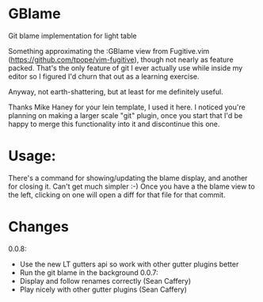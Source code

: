 GBlame
======

Git blame implementation for light table

Something approximating the :GBlame view from Fugitive.vim (https://github.com/tpope/vim-fugitive), though not nearly as feature packed. That's the only feature of git I ever actually use while inside my editor so I figured I'd churn that out as a learning exercise.

Anyway, not earth-shattering, but at least for me definitely useful.

Thanks Mike Haney for your lein template, I used it here. I noticed you're planning on making a larger scale "git" plugin, once you start that I'd be happy to merge this functionality into it and discontinue this one.

Usage:
======
There's a command for showing/updating the blame display, and another for closing it. Can't get much simpler :-)
Once you have a the blame view to the left, clicking on one will open a diff for that file for that commit.


Changes
=======
0.0.8:
 * Use the new LT gutters api so work with other gutter plugins better
 * Run the git blame in the background
0.0.7:
 * Display and follow renames correctly (Sean Caffery)
 * Play nicely with other gutter plugins (Sean Caffery)
